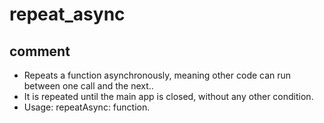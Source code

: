 # repeat_async
## comment

* Repeats a function asynchronously, meaning other code can run between one call and the next..
* It is repeated until the main app is closed, without any other condition.
* Usage: repeatAsync: function.